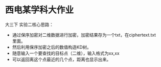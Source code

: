 # 西电某学科大作业
大三下
实验二核心思路：
* 通过保序加密对二维数据进行加密，加密结果存为一个txt，在ciphertext.txt里面。
* 然后利用保序加密之后的数值构造KD树。
* 随意输入一个要查找的目标点（二维），输入格式为xx,xx
* 可以返回离这个点最近的几个点，距离也显示出来。

